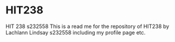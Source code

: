 # HIT238
HIT 238 s232558
This is a read me for the repository of HIT238 by Lachlann Lindsay s232558 including my profile page etc.
